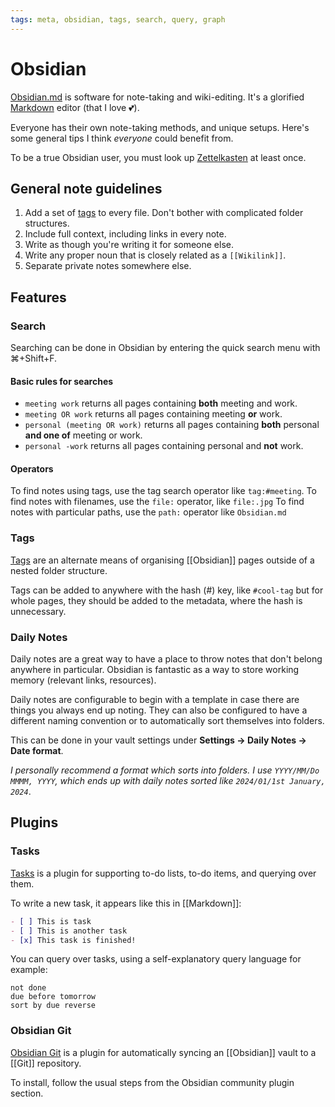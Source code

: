 ```yaml
---
tags: meta, obsidian, tags, search, query, graph
---
```


# Obsidian

[Obsidian.md](https://obsidian.md/) is software for note-taking and wiki-editing. It's a glorified [Markdown](https://www.markdownguide.org/) editor (that I love 💕).

Everyone has their own note-taking methods, and unique setups. Here's some general tips I think *everyone* could benefit from.

To be a true Obsidian user, you must look up [Zettelkasten](https://en.wikipedia.org/wiki/Zettelkasten) at least once.

## General note guidelines

1. Add a set of [tags](#Tags) to every file. Don't bother with complicated folder structures.
2. Include full context, including links in every note.
3. Write as though you're writing it for someone else.
4. Write any proper noun that is closely related as a `[[Wikilink]]`.
5. Separate private notes somewhere else.

## Features

### Search

Searching can be done in Obsidian by entering the quick search menu with ⌘+Shift+F.

#### Basic rules for searches
- `meeting work` returns all pages containing **both** meeting and work.
- `meeting OR work` returns all pages containing meeting **or** work.
- `personal (meeting OR work)` returns all pages containing **both** personal **and one of** meeting or work.
- `personal -work` returns all pages containing personal and **not** work.

#### Operators

To find notes using tags, use the tag search operator like `tag:#meeting`.
To find notes with filenames, use the `file:` operator, like `file:.jpg`
To find notes with particular paths, use the `path:` operator like `Obsidian.md`

### Tags

[Tags](https://help.obsidian.md/Editing+and+formatting/Tags) are an alternate means of organising [[Obsidian]] pages outside of a nested folder structure.

Tags can be added to anywhere with the hash (#) key, like `#cool-tag` but for whole pages, they should be added to the metadata, where the hash is unnecessary.

### Daily Notes

Daily notes are a great way to have a place to throw notes that don't belong anywhere in particular.
Obsidian is fantastic as a way to store working memory (relevant links, resources).

Daily notes are configurable to begin with a template in case there are things you always end up noting. They can also be configured to have a different naming convention or to automatically sort themselves into folders.

This can be done in your vault settings under **Settings → Daily Notes → Date format**.

*I personally recommend a format which sorts into folders. I use `YYYY/MM/Do MMMM, YYYY`, which ends up with daily notes sorted like `2024/01/1st January, 2024`*.

## Plugins

### Tasks

[Tasks](https://github.com/obsidian-tasks-group/obsidian-tasks) is a plugin for supporting to-do lists, to-do items, and querying over them.

To write a new task, it appears like this in [[Markdown]]:
```markdown
- [ ] This is task
- [ ] This is another task
- [x] This task is finished!
```

You can query over tasks, using a self-explanatory query language for example:
```
not done
due before tomorrow
sort by due reverse
```

### Obsidian Git

[Obsidian Git](https://publish.obsidian.md/git-doc/Start+here) is a plugin for automatically syncing an [[Obsidian]] vault to a [[Git]] repository.

To install, follow the usual steps from the Obsidian community plugin section.
